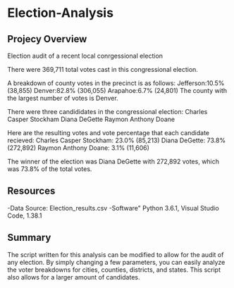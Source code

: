 # Election-Analysis

## Projecy Overview
Election audit of a recent local conrgessional election

There were 369,711 total votes cast in this congressional election.

A breakdown of county votes in the precinct is as follows:
Jefferson:10.5% (38,855)
Denver:82.8% (306,055)
Arapahoe:6.7% (24,801)
The county with the largest number of votes is Denver.

There were three candididates in the congressional election:
Charles Casper Stockham
Diana DeGette
Raymon Anthony Doane

Here are the resulting votes and vote percentage that each candidate recieved:
Charles Casper Stockham: 23.0% (85,213)
Diana DeGette: 73.8% (272,892)
Raymon Anthony Doane: 3.1% (11,606)

The winner of the election was Diana DeGette with 272,892 votes, which was 73.8% of the total votes.

## Resources
-Data Source: Election_results.csv
-Software" Python 3.6.1, Visual Studio Code, 1.38.1

## Summary 
The script written for this analysis can be modified to allow for the audit of any election. By simply changing a few parameters, you can easily analyze the voter breakdowns for cities, counties, districts, and states. This script also allows for a larger amount of candidates.
